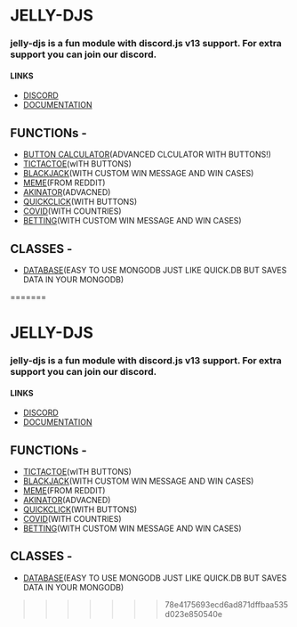 
# JELLY-DJS 

### jelly-djs is a fun module with discord.js v13 support. For extra support you can join our discord.

#### LINKS


- [DISCORD](https://discord.gg/YhpFXWwh7F)
- [DOCUMENTATION](https://jelly.js.org)


## FUNCTIONs - 
 - [BUTTON CALCULATOR](https://jelly.js.org/btncalc)(ADVANCED CLCULATOR WITH BUTTONS!)
 - [TICTACTOE](https://jelly.js.org/tictactoe)(wITH BUTTONS)
 - [BLACKJACK](https://jelly.js.org/blackjack)(WITH CUSTOM WIN MESSAGE AND WIN CASES)
 - [MEME](https://jelly.js.org/meme)(FROM REDDIT)
 - [AKINATOR](https://jelly.js.org/akinator)(ADVACNED)
 - [QUICKCLICK](https://jelly.js.org/quickclick)(WITH BUTTONS)
 - [COVID](https://jelly.js.org/covid)(WITH COUNTRIES)
 - [BETTING](https://jelly.js.org/bet)(WITH CUSTOM WIN MESSAGE AND WIN CASES)

## CLASSES -
 - [DATABASE](https://jelly.js.org/database)(EASY TO USE MONGODB JUST LIKE QUICK.DB BUT SAVES DATA IN YOUR MONGODB)


=======
# JELLY-DJS 

### jelly-djs is a fun module with discord.js v13 support. For extra support you can join our discord.

#### LINKS


- [DISCORD](https://discord.gg/YhpFXWwh7F)
- [DOCUMENTATION](https://jelly.js.org)


## FUNCTIONs - 
 - [TICTACTOE](https://jelly.js.org/tictactoe)(wITH BUTTONS)
 - [BLACKJACK](https://jelly.js.org/blackjack)(WITH CUSTOM WIN MESSAGE AND WIN CASES)
 - [MEME](https://jelly.js.org/meme)(FROM REDDIT)
 - [AKINATOR](https://jelly.js.org/akinator)(ADVACNED)
 - [QUICKCLICK](https://jelly.js.org/quickclick)(WITH BUTTONS)
 - [COVID](https://jelly.js.org/covid)(WITH COUNTRIES)
 - [BETTING](https://jelly.js.org/bet)(WITH CUSTOM WIN MESSAGE AND WIN CASES)

## CLASSES -
 - [DATABASE](https://jelly.js.org/database)(EASY TO USE MONGODB JUST LIKE QUICK.DB BUT SAVES DATA IN YOUR MONGODB)


>>>>>>> 78e4175693ecd6ad871dffbaa535d023e850540e
